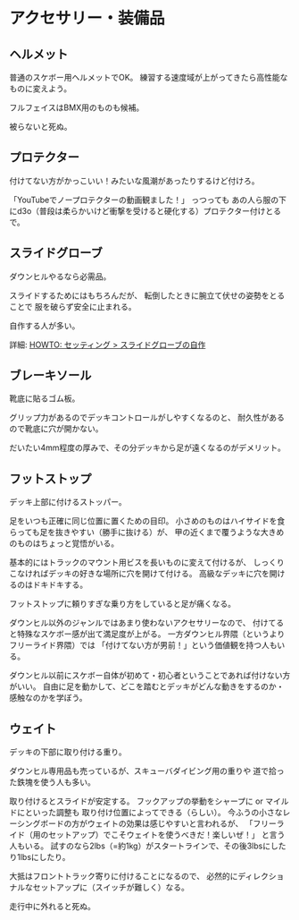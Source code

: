 # アクセサリー・装備品

## ヘルメット

普通のスケボー用ヘルメットでOK。
練習する速度域が上がってきたら高性能なものに変えよう。

フルフェイスはBMX用のものも候補。

被らないと死ぬ。

## プロテクター

付けてない方がかっこいい！みたいな風潮があったりするけど付けろ。

「YouTubeでノープロテクターの動画観ました！」
っつっても
あの人ら服の下にd3o（普段は柔らかいけど衝撃を受けると硬化する）プロテクター付けとるで。

## スライドグローブ

ダウンヒルやるなら必需品。

スライドするためにはもちろんだが、
転倒したときに腕立て伏せの姿勢をとることで
服を破らず安全に止まれる。

自作する人が多い。

詳細: [HOWTO: セッティング > スライドグローブの自作](/howtos/settings#スライドグローブの自作)

## ブレーキソール

靴底に貼るゴム板。

グリップ力があるのでデッキコントロールがしやすくなるのと、
耐久性があるので靴底に穴が開かない。

だいたい4mm程度の厚みで、その分デッキから足が遠くなるのがデメリット。

## フットストップ

デッキ上部に付けるストッパー。

足をいつも正確に同じ位置に置くための目印。
小さめのものはハイサイドを食らっても足を抜きやすい（勝手に抜ける）が、
甲の近くまで覆うような大きめのものはちょっと覚悟がいる。

基本的にはトラックのマウント用ビスを長いものに変えて付けるが、
しっくりこなければデッキの好きな場所に穴を開けて付ける。
高級なデッキに穴を開けるのはドキドキする。

フットストップに頼りすぎな乗り方をしていると足が痛くなる。

ダウンヒル以外のジャンルではあまり使わないアクセサリーなので、
付けてると特殊なスケボー感が出て満足度が上がる。
一方ダウンヒル界隈（というよりフリーライド界隈）では
「付けてない方が男前！」という価値観を持つ人もいる。

ダウンヒル以前にスケボー自体が初めて・初心者ということであれば付けない方がいい。
自由に足を動かして、どこを踏むとデッキがどんな動きをするのか・感触なのかを学ぼう。

## ウェイト

デッキの下部に取り付ける重り。

ダウンヒル専用品も売っているが、スキューバダイビング用の重りや
道で拾った鉄塊を使う人も多い。

取り付けるとスライドが安定する。
フックアップの挙動をシャープに or マイルドにといった調整も
取り付け位置によってできる（らしい）。
今ふうの小さなレーシングボードの方がウェイトの効果は感じやすいと言われるが、
「フリーライド（用のセットアップ）でこそウェイトを使うべきだ！楽しいぜ！」
と言う人もいる。
試すのなら2lbs（=約1kg）がスタートラインで、その後3lbsにしたり1lbsにしたり。

大抵はフロントトラック寄りに付けることになるので、
必然的にディレクショナルなセットアップに（スイッチが難しく）なる。

走行中に外れると死ぬ。
